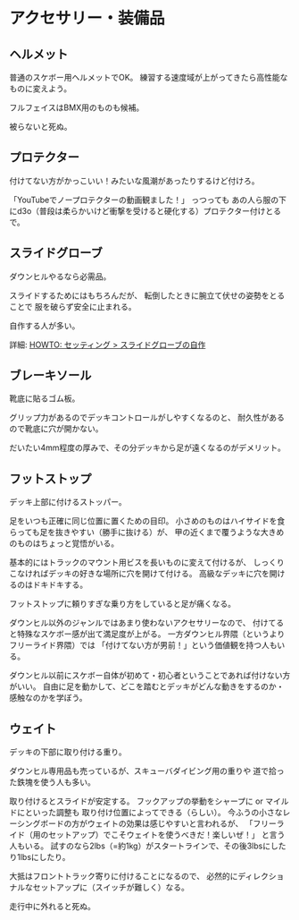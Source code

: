 # アクセサリー・装備品

## ヘルメット

普通のスケボー用ヘルメットでOK。
練習する速度域が上がってきたら高性能なものに変えよう。

フルフェイスはBMX用のものも候補。

被らないと死ぬ。

## プロテクター

付けてない方がかっこいい！みたいな風潮があったりするけど付けろ。

「YouTubeでノープロテクターの動画観ました！」
っつっても
あの人ら服の下にd3o（普段は柔らかいけど衝撃を受けると硬化する）プロテクター付けとるで。

## スライドグローブ

ダウンヒルやるなら必需品。

スライドするためにはもちろんだが、
転倒したときに腕立て伏せの姿勢をとることで
服を破らず安全に止まれる。

自作する人が多い。

詳細: [HOWTO: セッティング > スライドグローブの自作](/howtos/settings#スライドグローブの自作)

## ブレーキソール

靴底に貼るゴム板。

グリップ力があるのでデッキコントロールがしやすくなるのと、
耐久性があるので靴底に穴が開かない。

だいたい4mm程度の厚みで、その分デッキから足が遠くなるのがデメリット。

## フットストップ

デッキ上部に付けるストッパー。

足をいつも正確に同じ位置に置くための目印。
小さめのものはハイサイドを食らっても足を抜きやすい（勝手に抜ける）が、
甲の近くまで覆うような大きめのものはちょっと覚悟がいる。

基本的にはトラックのマウント用ビスを長いものに変えて付けるが、
しっくりこなければデッキの好きな場所に穴を開けて付ける。
高級なデッキに穴を開けるのはドキドキする。

フットストップに頼りすぎな乗り方をしていると足が痛くなる。

ダウンヒル以外のジャンルではあまり使わないアクセサリーなので、
付けてると特殊なスケボー感が出て満足度が上がる。
一方ダウンヒル界隈（というよりフリーライド界隈）では
「付けてない方が男前！」という価値観を持つ人もいる。

ダウンヒル以前にスケボー自体が初めて・初心者ということであれば付けない方がいい。
自由に足を動かして、どこを踏むとデッキがどんな動きをするのか・感触なのかを学ぼう。

## ウェイト

デッキの下部に取り付ける重り。

ダウンヒル専用品も売っているが、スキューバダイビング用の重りや
道で拾った鉄塊を使う人も多い。

取り付けるとスライドが安定する。
フックアップの挙動をシャープに or マイルドにといった調整も
取り付け位置によってできる（らしい）。
今ふうの小さなレーシングボードの方がウェイトの効果は感じやすいと言われるが、
「フリーライド（用のセットアップ）でこそウェイトを使うべきだ！楽しいぜ！」
と言う人もいる。
試すのなら2lbs（=約1kg）がスタートラインで、その後3lbsにしたり1lbsにしたり。

大抵はフロントトラック寄りに付けることになるので、
必然的にディレクショナルなセットアップに（スイッチが難しく）なる。

走行中に外れると死ぬ。
